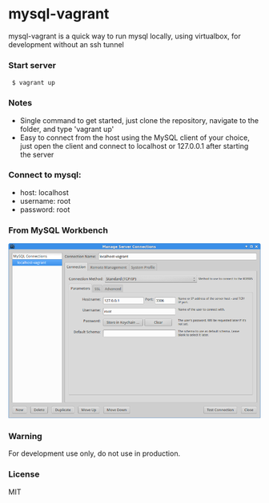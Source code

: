 # mysql-vagrant

mysql-vagrant is a quick way to run mysql locally, using virtualbox, for development without an ssh tunnel

### Start server

     $ vagrant up

### Notes
* Single command to get started, just clone the repository, navigate to the folder, and type 'vagrant up'
* Easy to connect from the host using the MySQL client of your choice, just open the client and connect to localhost or 127.0.0.1 after starting the server

### Connect to mysql:

- host: localhost
- username: root
- password: root

### From MySQL Workbench

<img src="mysql-workbench.png"/>

### Warning

For development use only, do not use in production.

### License

MIT
